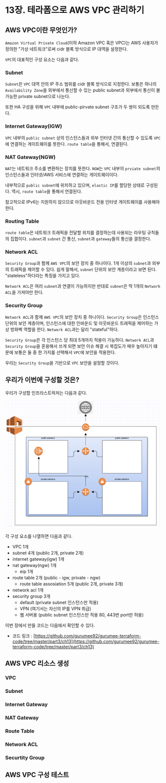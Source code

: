 # 13장. 테라폼으로 AWS VPC 관리하기

## AWS VPC이란 무엇인가?

`Amazon Virtual Private Cloud`(이하 Amazon VPC 혹은 VPC)는 AWS 사용자가 정의한 "가상 네트워크"로써 cidr 블록 방식으로 IP 대역을 설정한다.

`VPC`의 대표적인 구성 요소는 다음과 같다.

### Subnet

`Subnet`은 `VPC` 대역 안의 IP 주소 범위를 cidr 블록 방식으로 지정한다. 보통은 하나의 `Availability Zone`을 외부에서 통신할 수 있는 public subnet과 외부에서 통신이 불가능한 private subnet으로 나눈다.

또한 HA 구성을 위해 `VPC` 내부에 public-pirvate subnet 구조가 두 쌍이 되도록 만든다. 

### Internet Gateway(IGW)

`VPC` 내부의 `public subnet` 상의 인스턴스들과 외부 인터넷 간의 통신할 수 있도록 `VPC`에 연결하는 게이트웨이를 뜻한다. `route table`을 통해서, 연결된다.

### NAT Gateway(NGW)

`NAT`는 네트워크 주소를 변환하는 장치를 뜻한다. `NGW`는 `VPC` 내부의 `prviate subnet`의 인스턴스들과 인터넷/AWS 서비스에 연결하는 게이트웨이이다. 

내부적으로 `public subnet`에 위치하고 있으며, `elastic IP`를 할당한 상태로 구성된다. 역시, `route table`을 통해서 연결된다.

참고적으로 IPv6는 지원하지 않으므로 아웃바운드 전용 인터넷 게이트웨이를 사용해야 한다.

### Routing Table

`route table`은 네트워크 트래픽을 전달할 위치를 결정하는데 사용되는 라우팅 규칙들의 집합이다. `subnet`과 `subnet` 간 통신, `subnet`과 `gateway`들의 통신을 결정한다.

### Network ACL

`Security Group`과 함께 `AWS VPC`의 보안 장치 중 하나이다. 1개 이상의 `subnet`과 외부의 트래픽을 제어할 수 있다. 쉽게 말해서, `subnet` 단위의 보안 계층이라고 보면 된다. "stateless"하다라는 특징을 가지고 있다.

`Network ACL`은 여러 `subnet`과 연결이 가능하지만 반대로 `subnet`은 딱 1개의 `Network ACL`을 가져야만 한다.

### Security Group 

`Network ACL`과 함께 `AWS VPC`의 보안 장치 중 하나이다. `Security Group`은 인스턴스 단위의 보안 계층이며, 인스턴스에 대한 인바운드 및 아웃바운드 트래픽을 제어하는 가상 방화벽 역할을 한다. `Network ACL`과는 달리 "stateful"하다.

`Security Group`은 각 인스턴스 당 최대 5개까지 적용이 가능하다. `Network ACL`과 `Security Group`을 혼용해서 쓰게 되면 보안 이슈 해결 시 복잡도가 매우 높아지기 떄문에 보통은 둘 중 한 가지를 선택해서 `VPC`에 보안을 적용한다.

우리는 `Security Group`을 기반으로 `VPC` 보안을 설정할 것이다.

## 우리가 이번에 구성할 것은?

우리가 구성할 인프라스트럭처는 다음과 같다.

![01](./01.png)

각 구성 요소를 나열하면 다음과 같다.

* VPC 1개
* subnet 4개 (public 2개, private 2개)
* internet gateway(igw) 1개
* nat gateway(ngw) 1개
    * eip 1개
* route table 2개 (public - igw, private - ngw)
    * route table assosiation 5개 (public 2개, private 3개)
* network acl 1개
* security group 3개
    * default (private subnet 인스턴스만 적용)
    * VPN (여기서는 자신의 IP를 VPN 취급)
    * 웹 서버용 (public subnet 인스턴스만 적용 80, 443번 port만 허용)

이번 장에서 만들 코드는 다음에서 확인할 수 있다.

* 코드 링크 : [https://github.com/gurumee92/gurumee-terraform-code/tree/master/part3/ch13](https://github.com/gurumee92/gurumee-terraform-code/tree/master/part3/ch13)

## AWS VPC 리소스 생성

### VPC

### Subnet

### Internet Gateway

### NAT Gateway

### Route Table

### Network ACL

### Securtity Group

## AWS VPC 구성 테스트